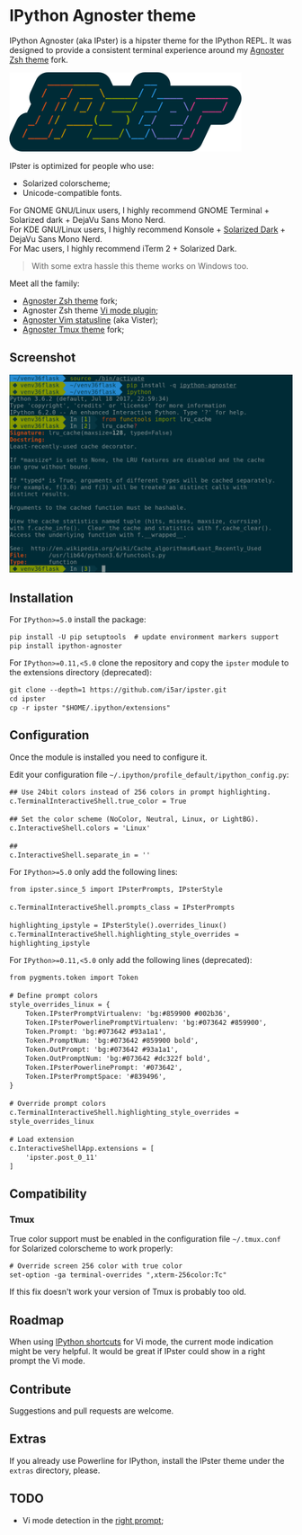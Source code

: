 # IPython Agnoster theme

IPython Agnoster (aka IPster) is a hipster theme for the IPython REPL.
It was designed to provide a consistent terminal experience around my
[Agnoster Zsh theme](https://github.com/i5ar/agnoster-zsh-theme) fork.

![Logo](images/ipster-logo.png)

IPster is optimized for people who use:

- Solarized colorscheme;
- Unicode-compatible fonts.

For GNOME GNU/Linux users, I highly recommend GNOME Terminal + Solarized dark + DejaVu Sans Mono Nerd.  
For KDE GNU/Linux users, I highly recommend Konsole + [Solarized Dark](https://github.com/phiggins/konsole-colors-solarized) + DejaVu Sans Mono Nerd.  
For Mac users, I highly recommend iTerm 2 + Solarized Dark.

> With some extra hassle this theme works on Windows too.

Meet all the family:

- [Agnoster Zsh theme](https://github.com/i5ar/agnoster-zsh-theme) fork;
- Agnoster Zsh theme [Vi mode plugin](https://gist.github.com/i5ar/d7c4a595679dfb0c4cbae14e21f45454);
- [Agnoster Vim statusline](https://github.com/i5ar/vim-agnoster-statusline) (aka Vister);
- [Agnoster Tmux theme](https://github.com/i5ar/tmux-colors-solarized) fork;


## Screenshot

![Terminal](images/ipster-term.png)


## Installation

For ``IPython>=5.0`` install the package:

    pip install -U pip setuptools  # update environment markers support
    pip install ipython-agnoster

For ``IPython>=0.11,<5.0`` clone the repository and copy the ``ipster`` module
to the extensions directory (deprecated):

    git clone --depth=1 https://github.com/i5ar/ipster.git
    cd ipster
    cp -r ipster "$HOME/.ipython/extensions"


## Configuration

Once the module is installed you need to configure it.

Edit your configuration file ``~/.ipython/profile_default/ipython_config.py``:

    ## Use 24bit colors instead of 256 colors in prompt highlighting.
    c.TerminalInteractiveShell.true_color = True

    ## Set the color scheme (NoColor, Neutral, Linux, or LightBG).
    c.InteractiveShell.colors = 'Linux'

    ##
    c.InteractiveShell.separate_in = ''

For ``IPython>=5.0`` only add the following lines:

    from ipster.since_5 import IPsterPrompts, IPsterStyle

    c.TerminalInteractiveShell.prompts_class = IPsterPrompts

    highlighting_ipstyle = IPsterStyle().overrides_linux()
    c.TerminalInteractiveShell.highlighting_style_overrides = highlighting_ipstyle

For ``IPython>=0.11,<5.0`` only add the following lines (deprecated):

    from pygments.token import Token

    # Define prompt colors
    style_overrides_linux = {
        Token.IPsterPromptVirtualenv: 'bg:#859900 #002b36',
        Token.IPsterPowerlinePromptVirtualenv: 'bg:#073642 #859900',
        Token.Prompt: 'bg:#073642 #93a1a1',
        Token.PromptNum: 'bg:#073642 #859900 bold',
        Token.OutPrompt: 'bg:#073642 #93a1a1',
        Token.OutPromptNum: 'bg:#073642 #dc322f bold',
        Token.IPsterPowerlinePrompt: '#073642',
        Token.IPsterPromptSpace: '#839496',
    }

    # Override prompt colors
    c.TerminalInteractiveShell.highlighting_style_overrides = style_overrides_linux

    # Load extension
    c.InteractiveShellApp.extensions = [
        'ipster.post_0_11'
    ]


## Compatibility

### Tmux

True color support must be enabled in the configuration file ``~/.tmux.conf``
for Solarized colorscheme to work properly:

    # Override screen 256 color with true color
    set-option -ga terminal-overrides ",xterm-256color:Tc"

If this fix doesn't work your version of Tmux is probably too old.


## Roadmap

When using [IPython shortcuts] for Vi mode, the current mode indication might
be very helpful. It would be great if IPster could show in a right prompt the
Vi mode.


## Contribute

Suggestions and pull requests are welcome.


## Extras

If you already use Powerline for IPython, install the IPster theme under
the ``extras`` directory, please.


## TODO

- Vi mode detection in the [right prompt](https://github.com/jonathanslenders/python-prompt-toolkit/issues/237);

[Python Prompt Toolkit]: http://python-prompt-toolkit.readthedocs.io
[Pygments Solarized]: https://github.com/shkumagai/pygments-style-solarized
[Nerd Fonts]: https://github.com/ryanoasis/nerd-fonts
[Powerline fonts]: https://github.com/powerline/fonts
[IPython shortcuts]: http://ipython.readthedocs.io/en/stable/config/shortcuts/#multi-filtered-shortcuts
[IPython overrides]: http://powerline.readthedocs.io/en/master/configuration/local.html#ipython-overrides
